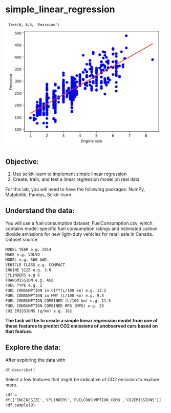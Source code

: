 # simple_linear_regression

![7](https://github.com/joyuwaoma/simple_linear_regression/blob/main/7.png)

## Objective:

1. Use scikit-learn to implement simple linear regression
2. Create, train, and test a linear regression model on real data

For this lab, you will need to have the following packages:
NumPy, Matplotlib, Pandas, Scikit-learn

## Understand the data:

You will use a fuel consumption dataset, FuelConsumption.csv, which contains model-specific fuel consumption ratings and estimated carbon dioxide emissions for new light-duty vehicles for retail sale in Canada. Dataset source.

```
MODEL YEAR e.g. 2014
MAKE e.g. VOLVO
MODEL e.g. S60 AWD
VEHICLE CLASS e.g. COMPACT
ENGINE SIZE e.g. 3.0
CYLINDERS e.g 6
TRANSMISSION e.g. AS6
FUEL TYPE e.g. Z
FUEL CONSUMPTION in CITY(L/100 km) e.g. 13.2
FUEL CONSUMPTION in HWY (L/100 km) e.g. 9.5
FUEL CONSUMPTION COMBINED (L/100 km) e.g. 11.5
FUEL CONSUMPTION COMBINED MPG (MPG) e.g. 25
CO2 EMISSIONS (g/km) e.g. 182
```

**The task will be to create a simple linear regression model from one of these features to predict CO2 emissions of unobserved cars based on that feature.**

## Explore the data:

After exploring the data with 
```
df.describe()
```

Select a few features that might be indicative of CO2 emission to explore more. 
```
cdf = df[['ENGINESIZE','CYLINDERS','FUELCONSUMPTION_COMB','CO2EMISSIONS']]
cdf.sample(9)
```
